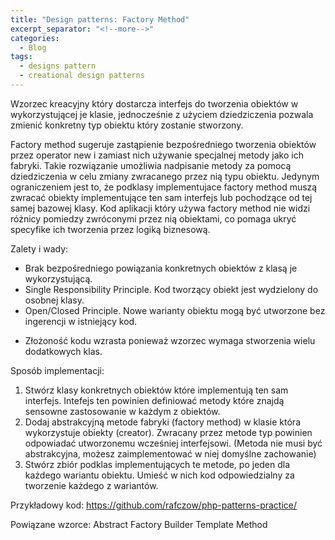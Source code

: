 ```yaml
---
title: "Design patterns: Factory Method"
excerpt_separator: "<!--more-->"
categories:
  - Blog
tags:
  - designs pattern
  - creational design patterns
---
```


Wzorzec kreacyjny który dostarcza interfejs do tworzenia obiektów w wykorzystującej je klasie, jednocześnie z użyciem dziedziczenia pozwala zmienić konkretny typ obiektu który zostanie stworzony.

<!--more-->

Factory method sugeruje zastąpienie bezpośredniego tworzenia obiektów przez operator new i zamiast nich używanie specjalnej metody jako ich fabryki. Takie rozwiązanie umożliwia nadpisanie metody za pomocą dziedziczenia w celu zmiany zwracanego przez nią typu obiektu. Jedynym ograniczeniem jest to, że podklasy implementujace factory method muszą zwracać obiekty implementujące ten sam interfejs lub pochodzące od tej samej bazowej klasy. Kod aplikacji który używa factory method nie widzi różnicy pomiedzy zwróconymi przez nią obiektami, co pomaga ukryć specyfike ich tworzenia przez logiką biznesową.

Zalety i wady:
 + Brak bezpośredniego powiązania konkretnych obiektów z klasą je wykorzystującą.
 + Single Responsibility Principle. Kod tworzący obiekt jest wydzielony do osobnej klasy.
 + Open/Closed Principle. Nowe warianty obiektu mogą być utworzone bez ingerencji w istniejący kod.
 - Złożoność kodu wzrasta ponieważ wzorzec wymaga stworzenia wielu dodatkowych klas.
 
Sposób implementacji:
1. Stwórz klasy konkretnych obiektów które implementują ten sam interfejs. Intefejs ten powinien definiować metody które znajdą sensowne zastosowanie w każdym z obiektów.
2. Dodaj abstrakcyjną metode fabryki (factory method) w klasie która wykorzystuje obiekty (creator). Zwracany przez metode typ powinien odpowiadać utworzonemu wcześniej interfejsowi. (Metoda nie musi być abstrakcyjna, możesz zaimplementować w niej domyślne zachowanie)
3. Stwórz zbiór podklas implementujących te metode, po jeden dla każdego wariantu obiektu. Umieść w nich kod odpowiedzialny za tworzenie każdego z wariantów.

Przykładowy kod: https://github.com/rafczow/php-patterns-practice/

Powiązane wzorce:
 Abstract Factory
 Builder
 Template Method